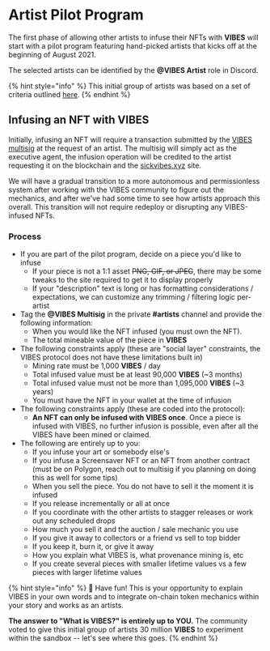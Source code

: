 # Artist Pilot Program

The first phase of allowing other artists to infuse their NFTs with **VIBES** will start with a pilot program featuring hand-picked artists that kicks off at the beginning of August 2021. 

The selected artists can be identified by the **@VIBES Artist** role in Discord.

{% hint style="info" %}
This initial group of artists was based on a set of criteria outlined [here](./#artist-considerations). 
{% endhint %}

## Infusing an NFT with VIBES

Initially, infusing an NFT will require a transaction submitted by the [VIBES multisig](../governance.md#vibes-multisig) at the request of an artist. The multisig will simply act as the executive agent, the infusion operation will be credited to the artist requesting it on the blockchain and the [sickvibes.xyz](https://sickvibes.xyz) site.

We will have a gradual transition to a more autonomous and permissionless system after working with the VIBES community to figure out the mechanics, and after we've had some time to see how artists approach this overall. This transition will not require redeploy or disrupting any VIBES-infused NFTs.

### Process

* If you are part of the pilot program, decide on a piece you'd like to infuse
  * If your piece is not a 1:1 asset ~~PNG, GIF, or JPEG~~, there may be some tweaks to the site required to get it to display properly
  * If your "description" text is long or has formatting considerations / expectations, we can customize any trimming / filtering logic per-artist
* Tag the **@VIBES Multisig** in the private **\#artists** channel and provide the following information:
  * When you would like the NFT infused \(you must own the NFT\). 
  * The total mineable value of the piece in **VIBES**
* The following constraints apply \(these are "social layer" constraints, the VIBES protocol does not have these limitations built in\)
  * Mining rate must be 1,000 **VIBES** / day
  * Total infused value must be at least 90,000 **VIBES** \(~3 months\)
  * Total infused value must not be more than 1,095,000 **VIBES** \(~3 years\)
  * You must have the NFT in your wallet at the time of infusion
* The following constraints apply \(these are coded into the protocol\):
  * **An NFT can only be infused with VIBES once**. Once a piece is infused with VIBES, no further infusion is possible, even after all the VIBES have been mined or claimed.  
* The following are entirely up to you:
  * If you infuse your art or somebody else's
  * If you infuse a Screensaver NFT or an NFT from another contract \(must be on Polygon, reach out to multisig if you planning on doing this as well for some tips\)
  * When you sell the piece. You do not have to sell it the moment it is infused
  * If you release incrementally or all at once
  * If you coordinate with the other artists to stagger releases or work out any scheduled drops
  * How much you sell it and the auction / sale mechanic you use
  * If you give it away to collectors or a friend vs sell to top bidder
  * If you keep it, burn it, or give it away
  * How you explain what VIBES is, what provenance mining is, etc
  * If you create several pieces with smaller lifetime values vs a few pieces with larger lifetime values

{% hint style="info" %}
🥳 Have fun! This is your opportunity to explain VIBES in your own words and to integrate on-chain token mechanics within your story and works as an artists.

**The answer to "What is VIBES?" is entirely up to YOU.** The community voted to give this initial group of artists 30 million **VIBES** to experiment within the sandbox -- let's see where this goes.
{% endhint %}

